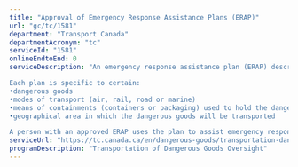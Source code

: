 ```yaml
---
title: "Approval of Emergency Response Assistance Plans (ERAP)"
url: "gc/tc/1581"
department: "Transport Canada"
departmentAcronym: "tc"
serviceId: "1581"
onlineEndtoEnd: 0
serviceDescription: "An emergency response assistance plan (ERAP) describes what to do in the event of a release or anticipated release of certain higher-risk dangerous goods while they are in transport. 

Each plan is specific to certain: 
•dangerous goods
•modes of transport (air, rail, road or marine)
•means of containments (containers or packaging) used to hold the dangerous goods
•geographical area in which the dangerous goods will be transported

A person with an approved ERAP uses the plan to assist emergency responders. ERAPs list specialized personnel and equipment needed for responding to an incident."
serviceUrl: "https://tc.canada.ca/en/dangerous-goods/transportation-dangerous-goods/emergency-response-assistance-plans-overview"
programDescription: "Transportation of Dangerous Goods Oversight"
---
```


